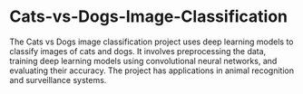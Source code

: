 # Cats-vs-Dogs-Image-Classification
The Cats vs Dogs image classification project uses deep learning models to classify images of cats and dogs. It involves preprocessing the data, training deep learning models using convolutional neural networks, and evaluating their accuracy. The project has applications in animal recognition and surveillance systems.
